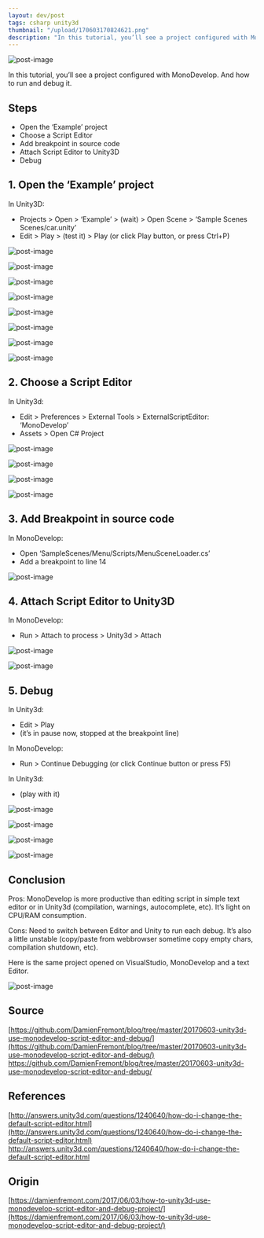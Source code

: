 ```yaml
---
layout: dev/post
tags: csharp unity3d
thumbnail: "/upload/170603170824621.png"
description: "In this tutorial, you’ll see a project configured with MonoDevelop. And how to run and debug it..."
---
```


 
![post-image](/upload/170603170824621.png)
 
In this tutorial, you’ll see a project configured with MonoDevelop. And how to run and debug it.
 

 
 

 
## Steps
 
* Open the ‘Example’ project
* Choose a Script Editor
* Add breakpoint in source code
* Attach Script Editor to Unity3D
* Debug
 
## 1. Open the ‘Example’ project
 
In Unity3D:
 
* Projects > Open > ‘Example’ > (wait) > Open Scene > ‘Sample Scenes Scenes/car.unity’
* Edit > Play > (test it) > Play (or click Play button, or press Ctrl+P)
 
![post-image](/upload/170603170825645.png)
 

 
![post-image](/upload/170603170825858.png)
 

 
![post-image](/upload/170603170826422.png)
 

 
![post-image](/upload/170603170826640.png)
 

 
![post-image](/upload/170603170826993.png)
 

 
![post-image](/upload/170603170827556.png)
 

 
![post-image](/upload/170603170827722.png)
 

 
![post-image](/upload/170603170828967.png)
 

 
## 2. Choose a Script Editor
 
In Unity3d:
 
* Edit > Preferences > External Tools > ExternalScriptEditor: ‘MonoDevelop’
* Assets > Open C# Project
 
![post-image](/upload/170603170829138.png)
 

 
![post-image](/upload/170603170829460.png)
 

 
![post-image](/upload/170603170829726.png)
 

 
![post-image](/upload/170603170830062.png)
 

 
## 
 
## 3. Add Breakpoint in source code
 
In MonoDevelop:
 
* Open ‘SampleScenes/Menu/Scripts/MenuSceneLoader.cs’
* Add a breakpoint to line 14
 
![post-image](/upload/170603170830459.png)
 

 
## 4. Attach Script Editor to Unity3D
 
In MonoDevelop:
 
* Run > Attach to process > Unity3d > Attach
 
![post-image](/upload/170603170831012.png)
 

 
![post-image](/upload/170603170831219.png)
 

 
## 5. Debug
 
In Unity3d:
 
* Edit > Play
* (it’s in pause now, stopped at the breakpoint line)
 
In MonoDevelop:
 
* Run > Continue Debugging (or click Continue button or press F5)
 
In Unity3d:
 
* (play with it)
 
![post-image](/upload/170603170831427.png)
 

 
![post-image](/upload/170603170831597.png)
 

 
![post-image](/upload/170603170832295.png)
 

 
![post-image](/upload/170603170832490.png)
 

 
## Conclusion
 
Pros: MonoDevelop is more productive than editing script in simple text editor or in Unity3d (compilation,  warnings, autocomplete, etc). It’s light on CPU/RAM consumption.
 
Cons: Need to switch between Editor and Unity to run each debug. It’s also a little unstable (copy/paste from webbrowser sometime copy empty chars, compilation shutdown, etc).
 
 
 
Here is the same project opened on VisualStudio, MonoDevelop and a text Editor.
 
![post-image](/upload/170603170833375.png)
 

 
## Source
 
[https://github.com/DamienFremont/blog/tree/master/20170603-unity3d-use-monodevelop-script-editor-and-debug/](https://github.com/DamienFremont/blog/tree/master/20170603-unity3d-use-monodevelop-script-editor-and-debug/)
https://github.com/DamienFremont/blog/tree/master/20170603-unity3d-use-monodevelop-script-editor-and-debug/
 
## References
 
[http://answers.unity3d.com/questions/1240640/how-do-i-change-the-default-script-editor.html](http://answers.unity3d.com/questions/1240640/how-do-i-change-the-default-script-editor.html)
http://answers.unity3d.com/questions/1240640/how-do-i-change-the-default-script-editor.html
 
 
## Origin
[https://damienfremont.com/2017/06/03/how-to-unity3d-use-monodevelop-script-editor-and-debug-project/](https://damienfremont.com/2017/06/03/how-to-unity3d-use-monodevelop-script-editor-and-debug-project/)
 
